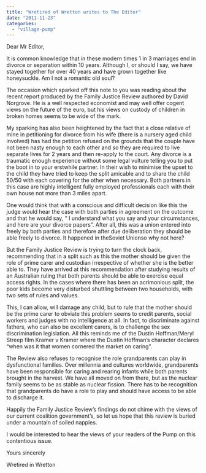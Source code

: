 ```yaml
---
title: "Wretired of Wretton writes to The Editor"
date: "2011-11-23"
categories: 
  - "village-pump"
---
```


Dear Mr Editor,

It is common knowledge that in these modern times 1 in 3 marriages end in divorce or separation within 10 years. Although I, or should I say, we have stayed together for over 40 years and have grown together like honeysuckle. Am I not a romantic old soul?

The occasion which sparked off this note to you was reading about the recent report produced by the Family Justice Review authored by David Norgrove. He is a well respected economist and may well offer cogent views on the future of the euro, but his views on custody of children in broken homes seems to be wide of the mark.

My sparking has also been heightened by the fact that a close relative of mine in petitioning for divorce from his wife (there is a nursery aged child involved) has had the petition refused on the grounds that the couple have not been nasty enough to each other and so they are required to live separate lives for 2 years and then re-apply to the court. Any divorce is a traumatic enough experience without some legal vulture telling you to put the boot in to your erstwhile partner. In their wish to minimise the upset to the child they have tried to keep the split amicable and to share the child 50/50 with each covering for the other when necessary. Both partners in this case are highly intelligent fully employed professionals each with their own house not more than 3 miles apart.

One would think that with a conscious and difficult decision like this the judge would hear the case with both parties in agreement on the outcome and that he would say, “ I understand what you say and your circumstances, and here are your divorce papers”. After all, this was a union entered into freely by both parties and therefore after due deliberation they should be able freely to divorce. It happened in theSoviet Unionso why not here?

But the Family Justice Review is trying to turn the clock back, recommending that in a split such as this the mother should be given the role of prime carer and custodian irrespective of whether she is the better able to. They have arrived at this recommendation after studying results of an Australian ruling that both parents should be able to exercise equal access rights. In the cases where there has been an acrimonious split, the poor kids become very disturbed shuttling between two households, with two sets of rules and values.

This, I can allow, will damage any child, but to rule that the mother should be the prime carer to obviate this problem seems to credit parents, social workers and judges with no intelligence at all. In fact, to discriminate against fathers, who can also be excellent carers, is to challenge the sex discrimination legislation. All this reminds me of the Dustin Hoffman/Meryl Streep film Kramer v Kramer where the Dustin Hoffman’s character declares “when was it that women cornered the market on caring”.

The Review also refuses to recognise the role grandparents can play in dysfunctional families. Over millennia and cultures worldwide, grandparents have been responsible for caring and rearing infants while both parents brought in the harvest. We have all moved on from there, but as the nuclear family seems to be as stable as nuclear fission. There has to be recognition that grandparents do have a role to play and should have access to be able to discharge it.

Happily the Family Justice Review’s findings do not chime with the views of our current coalition government’s, so let us hope that this review is buried under a mountain of soiled nappies.

I would be interested to hear the views of your readers of the Pump on this contentious issue.

Yours sincerely

Wretired in Wretton
